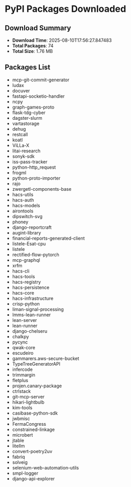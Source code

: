 # PyPI Packages Downloaded

## Download Summary
- **Download Time**: 2025-08-10T17:56:27.847483
- **Total Packages**: 74
- **Total Size**: 1.76 MB

## Packages List
- mcp-git-commit-generator
- ludax
- docuver
- fastapi-socketio-handler
- ncpy
- graph-games-proto
- flask-tdg-cyber
- dagster-slurm
- vartastorage
- dehug
- restcall
- koatl
- ViLLa-X
- litai-research
- sonyk-sdk
- iss-pass-tracker
- python-http_request
- frogml
- python-proto-importer
- rajo
- zwergetl-components-base
- hacs-utils
- hacs-auth
- hacs-models
- airontools
- dipswitch-svg
- phoney
- django-reportcraft
- augint-library
- financial-reports-generated-client
- listele-Esat-cpu
- listele
- rectified-flow-pytorch
- mcp-graphql
- xrfm
- hacs-cli
- hacs-tools
- hacs-registry
- hacs-persistence
- hacs-core
- hacs-infrastructure
- crisp-python
- liman-signal-processing
- lmms-lean-runner
- lean-server
- lean-runner
- django-chelseru
- chalkpy
- pycync
- qwak-core
- escudeiro
- gammarers.aws-secure-bucket
- TypeTreeGeneratorAPI
- infercode
- trimmargin
- fletplus
- projen.canary-package
- ctrlstack
- git-mcp-server
- hikari-lightbulb
- kim-tools
- casibase-python-sdk
- jwbmisc
- FermaCongress
- constrained-linkage
- microbert
- jtable
- litellm
- convert-poetry2uv
- fabriq
- solveig
- selenium-web-automation-utils
- smpl-logger
- django-api-explorer
